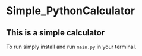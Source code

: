 # Simple_PythonCalculator
This is a simple calculator
-
To run simply install and run `main.py` in your terminal.
